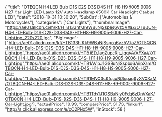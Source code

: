 {
	"title": "OTBQCN H4 LED Bulb D1S D2S D3S D4S H11 H8 H9 9005 9006 H27 Car Light LED Lamp 12V Auto Headlamp 6500K Car Headlight Canbus LED",
	"date": "2018-10-31 10:30:20",
	"SubCat": ["Automobiles & Motorcycles"],
	"categories": ["Car Lights"],
	"thumbnailImage": "https://ae01.alicdn.com/kf/HTB133hfKk9WBuNjSspeq6yz5VXaZ/OTBQCN-H4-LED-Bulb-D1S-D2S-D3S-D4S-H11-H8-H9-9005-9006-H27-Car-Light.jpg_220x220.jpg",
	"BigImage": ["https://ae01.alicdn.com/kf/HTB133hfKk9WBuNjSspeq6yz5VXaZ/OTBQCN-H4-LED-Bulb-D1S-D2S-D3S-D4S-H11-H8-H9-9005-9006-H27-Car-Light.jpg","https://ae01.alicdn.com/kf/HTB1ED_1agZupeRjt_jqq6AfAFXaJ/OTBQCN-H4-LED-Bulb-D1S-D2S-D3S-D4S-H11-H8-H9-9005-9006-H27-Car-Light.jpg","https://ae01.alicdn.com/kf/HTB1AVIpJ1GSBuNjSspbq6AiipXam/OTBQCN-H4-LED-Bulb-D1S-D2S-D3S-D4S-H11-H8-H9-9005-9006-H27-Car-Light.jpg","https://ae01.alicdn.com/kf/HTB1MVC3c6fguuRjSspaq6yXVXXaM/OTBQCN-H4-LED-Bulb-D1S-D2S-D3S-D4S-H11-H8-H9-9005-9006-H27-Car-Light.jpg","https://ae01.alicdn.com/kf/HTB1Tds1J1OSBuNjy0Fdq6zDnVXaK/OTBQCN-H4-LED-Bulb-D1S-D2S-D3S-D4S-H11-H8-H9-9005-9006-H27-Car-Light.jpg"],
	"actualPrice": 19.99,
	"comparePrice": 31.73,
	"linkurl": "http://s.click.aliexpress.com/e/cO2PNx5W",
	"inStock": 58
}

